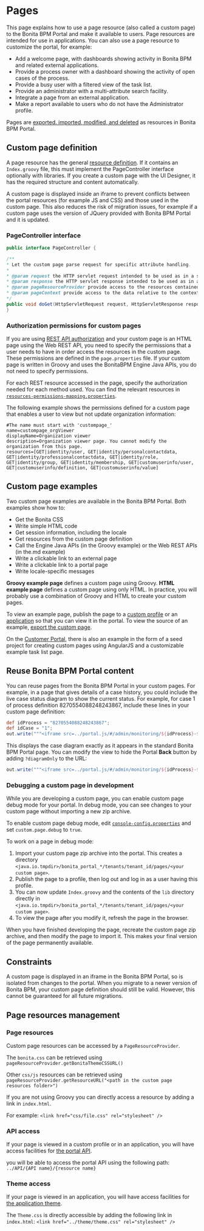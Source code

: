 #  Pages

This page explains how to use a page resource (also called a custom page) to the Bonita BPM Portal and make it available to users. Page resources are intended for use in applications. You can also use a page resource to customize the portal, 
for example:

* Add a welcome page, with dashboards showing activity in Bonita BPM and related external applications.
* Provide a process owner with a dashboard showing the activity of open cases of the process.
* Provide a busy user with a filtered view of the task list.
* Provide an administrator with a multi-attribute search facility.
* Integrate a page from an external application.
* Make a report available to users who do not have the Administrator profile.

Pages are [exported. imported, modified, and deleted](resource-management.md) as resources in Bonita BPM Portal. 

## Custom page definition

A page resource has the general [resource definition](resource-management.md). 
If it contains an `Index.groovy` file, this must implement the PageController interface optionally with libraries. 
If you create a custom page with the UI Designer, it has the required structure and content automatically.

A custom page is displayed inside an iframe to prevent conflicts between the portal resources (for example JS and CSS) and those used in the custom page. 
This also reduces the risk of migration issues, for example if a custom page uses the version of JQuery provided with Bonita BPM Portal and it is updated.

### PageController interface
```java
public interface PageController {

/**
* Let the custom page parse request for specific attribute handling.
*
* @param request the HTTP servlet request intended to be used as in a servlet
* @param response the HTTP servlet response intended to be used as in a servlet
* @param pageResourceProvider provide access to the resources contained in the custom page zip
* @param pageContext provide access to the data relative to the context in which the custom page is displayed
*/
public void doGet(HttpServletRequest request, HttpServletResponse response, PageResourceProvider pageResourceProvider, PageContext pageContext);
}
```

### Authorization permissions for custom pages

If you are using [REST API authorization](rest-api-authorization.md) and your custom page is an HTML page using the Web REST API, 
you need to specify the permissions that a user needs to have in order access the resources in the custom page. 
These permissions are defined in the `page.properties` file. If your custom page is written in Groovy and uses the BonitaBPM Engine Java APIs, you do not need to specify permissions.

For each REST resource accessed in the page, specify the authorization needed for each method used. 
You can find the relevant resources in [`resources-permissions-mapping.properties`](BonitaBPM_platform_setup.md).

The following example shows the permissions defined for a custom page that enables a user to view but not update organization information:

```
#The name must start with 'custompage_'
name=custompage_orgViewer
displayName=Organization viewer
description=Organization viewer page. You cannot modify the organization from this page.
resources=[GET|identity/user, GET|identity/personalcontactdata, GET|identity/professionalcontactdata, GET|identity/role, GET|identity/group, GET|identity/membership, GET|customuserinfo/user, GET|customuserinfo/definition, GET|customuserinfo/value] 
```


## Custom page examples

Two custom page examples are available in the Bonita BPM Portal. Both examples show how to:

* Get the Bonita CSS
* Write simple HTML code
* Get session information, including the locale
* Get resources from the custom page definition
* Call the Engine Java APIs (in the Groovy example) or the Web REST APIs (in the.md example)
* Write a clickable link to an external page
* Write a clickable link to a portal page
* Write locale-specific messages

**Groovy example page** defines a custom page using Groovy. 
**HTML example page** defines a custom page using only HTML. 
In practice, you will probably use a combination of Groovy and HTML to create your custom pages.

To view an example page, publish the page to a [custom profile](custom-profiles.md) or an [application](applications.md) so that you can view it in the portal. To view the source of an example, [export the custom page](resource-management.md#export).

On the [Customer Portal](https://customer.bonitasoft.com/), there is also an example in the form of a seed project for creating custom pages using AngularJS and a customizable example task list page.

## Reuse Bonita BPM Portal content

You can reuse pages from the Bonita BPM Portal in your custom pages. For example, in a page that gives details of a case history, you could include the live case status diagram to show the current status. For example, for case 1 of process definition 8270554088248243867, include these lines in your custom page definition:
```groovy
def idProcess = "8270554088248243867";
def idCase = "1";
out.write("""<iframe src=../portal.js/#/admin/monitoring/${idProcess}-${idCase}" style="width:100%; height:100%"></iframe>""");
```
This displays the case diagram exactly as it appears in the standard Bonita BPM Portal page. You can modify the view to hide the Portal **Back** button by adding `?diagramOnly` to the URL:
```groovy
out.write("""<iframe src=../portal.js/#/admin/monitoring/${idProcess}-${idCase}?diagramOnly}" style="width:100%; height:100%"></iframe>""");
```

### Debugging a custom page in development

While you are developing a custom page, you can enable custom page debug mode for your portal. In debug mode, you can see changes to your custom page without importing a new zip archive.

To enable custom page debug mode, edit [`console-config.properties`](BonitaBPM_platform_setup.md) and set `custom.page.debug` to `true`.

To work on a page in debug mode:

1. Import your custom page zip archive into the portal. This creates a directory `<java.io.tmpdir>/bonita_portal_*/tenants/tenant_id/pages/<your custom page>`.
2. Publish the page to a profile, then log out and log in as a user having this profile.
3. You can now update `Index.groovy` and the contents of the `lib` directory directly in `<java.io.tmpdir>/bonita_portal_*/tenants/tenant_id/pages/<your custom page>`.
4. To view the page after you modify it, refresh the page in the browser.

When you have finished developing the page, recreate the custom page zip archive, and then modify the page to import it. This makes your final version of the page permanently available.

## Constraints

A custom page is displayed in an iframe in the Bonita BPM Portal, so is isolated from changes to the portal. 
When you migrate to a newer version of Bonita BPM, your custom page definition should still be valid. 
However, this cannot be guaranteed for all future migrations.

## Page resources management

### Page resources

Custom page resources can be accessed by a `PageResourceProvider`.

The `bonita.css` can be retrieved using `pageResourceProvider.getBonitaThemeCSSURL()`

Other `css/js` resources can be retrieved using `pageResourceProvider.getResourceURL("<path in the custom page resources folder>")`

If you are not using Groovy you can directly access a resource by adding a link in `index.html`.

For example: `<link href="css/file.css" rel="stylesheet" />`

### API access

If your page is viewed in a custom profile or in an application, you will have access facilities for [the portal API](rest-api-overview.md).

you will be able to access the portal API using the following path: `../API/{API name}/{resource name}`

### Theme access

If your page is viewed in an application, you will have access facilities for [the application theme](applications.md).

The `Theme.css` is directly accessible by adding the following link in `index.html`: `<link href="../theme/theme.css" rel="stylesheet" />`

